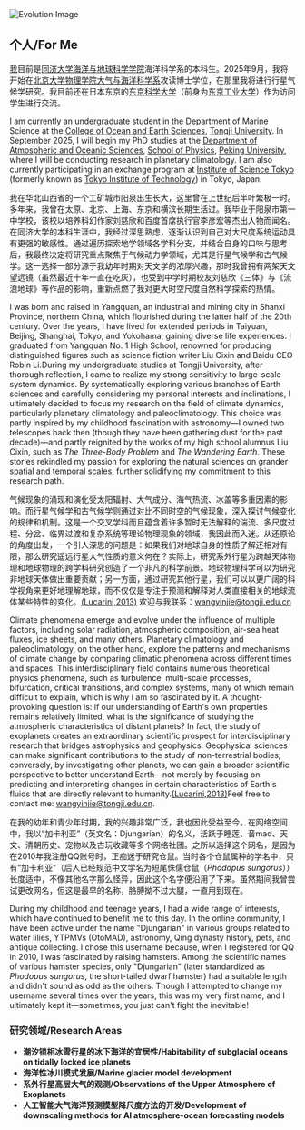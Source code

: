 


<img src="{{site.baseurl}}/evolution.jpg" alt="Evolution Image">

## 个人/For Me

[我](https://infoseeker.cn/CV)目前是[同济大学](https://www.tongji.edu.cn/)[海洋与地球科学学院](https://mgg.tongji.edu.cn/)海洋科学系的本科生。2025年9月，我将开始在[北京大学](https://www.pku.edu.cn/)[物理学院](https://www.phy.pku.edu.cn/)[大气与海洋科学系](https://www.atmos.pku.edu.cn/index.htm)攻读博士学位，在那里我将进行行星气候学研究。我目前还在日本东京的[东京科学大学](https://www.isct.ac.jp/en)（前身为[东京工业大学](https://www.titech.ac.jp/english)）作为访问学生进行交流。

I am currently an undergraduate student in the Department of Marine Science at the [College of Ocean and Earth Sciences](https://mgg.tongji.edu.cn/), [Tongji University](https://www.tongji.edu.cn/). In September 2025, I will begin my PhD studies at the [Department of Atmospheric and Oceanic Sciences](https://www.atmos.pku.edu.cn/index.htm), [School of Physics](https://www.phy.pku.edu.cn/), [Peking University](https://www.pku.edu.cn/), where I will be conducting research in planetary climatology. I am also currently participating in an exchange program at [Institute of Science Tokyo](https://www.isct.ac.jp/en) (formerly known as [Tokyo Institute of Technology](https://www.titech.ac.jp/english)) in Tokyo, Japan.

我在华北山西省的一个工矿城市阳泉出生长大，这里曾在上世纪后半叶繁极一时。多年来，我曾在太原、北京、上海、东京和横滨长期生活过。我毕业于阳泉市第一中学校，该校以培养科幻作家刘慈欣和百度首席执行官李彦宏等杰出人物而闻名。在同济大学的本科生涯中，我经过深思熟虑，逐渐认识到自己对大尺度系统运动具有更强的敏感性。通过遍历探索地学领域各学科分支，并结合自身的口味与思考后，我最终决定将研究重点聚焦于气候动力学领域，尤其是行星气候学和古气候学。这一选择一部分源于我幼年时期对天文学的浓厚兴趣，那时我曾拥有两架天文望远镜（虽然最近十年一直在吃灰），也受到中学时期校友刘慈欣《三体》与《流浪地球》等作品的影响，重新点燃了我对更大时空尺度自然科学探索的热情。

I was born and raised in Yangquan, an industrial and mining city in Shanxi Province, northern China, which flourished during the latter half of the 20th century. Over the years, I have lived for extended periods in Taiyuan, Beijing, Shanghai, Tokyo, and Yokohama, gaining diverse life experiences. I graduated from Yangquan No. 1 High School, renowned for producing distinguished figures such as science fiction writer Liu Cixin and Baidu CEO Robin Li.During my undergraduate studies at Tongji University, after thorough reflection, I came to realize my strong sensitivity to large-scale system dynamics. By systematically exploring various branches of Earth sciences and carefully considering my personal interests and inclinations, I ultimately decided to focus my research on the field of climate dynamics, particularly planetary climatology and paleoclimatology. This choice was partly inspired by my childhood fascination with astronomy—I owned two telescopes back then (though they have been gathering dust for the past decade)—and partly reignited by the works of my high school alumnus Liu Cixin, such as *The Three-Body Problem* and *The Wandering Earth*. These stories rekindled my passion for exploring the natural sciences on grander spatial and temporal scales, further solidifying my commitment to this research path.

气候现象的涌现和演化受太阳辐射、大气成分、海气热流、冰盖等多重因素的影响。而行星气候学和古气候学则通过对比不同时空的气候现象，深入探讨气候变化的规律和机制。这是一个交叉学科而且蕴含着许多暂时无法解释的湍流、多尺度过程、分岔、临界过渡和复杂系统等理论物理现象的领域，我因此而入迷。从还原论的角度出发，一个引人深思的问题是：如果我们对地球自身的性质了解还相对有限，那么研究遥远行星大气性质的意义何在？实际上，研究系外行星为跨越天体物理和地球物理的跨学科研究创造了一个非凡的科学前景。地球物理科学可以为研究非地球天体做出重要贡献；另一方面，通过研究其他行星，我们可以以更广阔的科学视角来更好地理解地球，而不仅仅是专注于预测和解释对人类直接相关的地球流体某些特性的变化。[(Lucarini,2013)](https://infoseeker.cn/docs/Lucarini2013/Lucarini2013) 欢迎与我联系：[wangyinjie@tongji.edu.cn](mailto:wangyinjie@tongji.edu.cn)

Climate phenomena emerge and evolve under the influence of multiple factors, including solar radiation, atmospheric composition, air-sea heat fluxes, ice sheets, and many others. Planetary climatology and paleoclimatology, on the other hand, explore the patterns and mechanisms of climate change by comparing climatic phenomena across different times and spaces. This interdisciplinary field contains numerous theoretical physics phenomena, such as turbulence, multi-scale processes, bifurcation, critical transitions, and complex systems, many of which remain difficult to explain, which is why I am so fascinated by it. A thought-provoking question is: if our understanding of Earth's own properties remains relatively limited, what is the significance of studying the atmospheric characteristics of distant planets? In fact, the study of exoplanets creates an extraordinary scientific prospect for interdisciplinary research that bridges astrophysics and geophysics. Geophysical sciences can make significant contributions to the study of non-terrestrial bodies; conversely, by investigating other planets, we can gain a broader scientific perspective to better understand Earth—not merely by focusing on predicting and interpreting changes in certain characteristics of Earth's fluids that are directly relevant to humanity.[(Lucarini,2013)](https://infoseeker.cn/docs/Lucarini2013/Lucarini2013)Feel free to contact me: [wangyinjie@tongji.edu.cn](mailto:wangyinjie@tongji.edu.cn).

在我的幼年和青少年时期，我的兴趣非常广泛，我也因此受益至今。在网络空间中，我以“加卡利亚”（英文名：Djungarian）的名义，活跃于睡莲、音mad、天文、清朝历史、宠物以及古玩收藏等多个网络社团。之所以选择这个网名，是因为在2010年我注册QQ账号时，正痴迷于研究仓鼠。当时各个仓鼠属种的学名中，只有“加卡利亚”（后人已经规范中文学名为短尾侏儒仓鼠（*Phodopus sungorus*））长度适中，不像其他名字那么怪异，因此这个名字便沿用了下来。虽然期间我曾尝试更改网名，但这是最早的名称，胳膊拗不过大腿，一直用到现在。

During my childhood and teenage years, I had a wide range of interests, which have continued to benefit me to this day. In the online community, I have been active under the name "Djungarian" in various groups related to water lilies, YTPMVs (OtoMAD), astronomy, Qing dynasty history, pets, and antique collecting. I chose this username because, when I registered for QQ in 2010, I was fascinated by raising hamsters. Among the scientific names of various hamster species, only "Djungarian" (later standardized as *Phodopus sungorus*, the short-tailed dwarf hamster) had a suitable length and didn't sound as odd as the others. Though I attempted to change my username several times over the years, this was my very first name, and I ultimately kept it—sometimes, you just can't fight the inevitable!

### 研究领域/Research Areas
- **潮汐锁相冰雪行星的冰下海洋的宜居性/Habitability of subglacial oceans on tidally locked ice planets**
- **海洋性冰川模式发展/Marine glacier model development**
- **系外行星高层大气的观测/Observations of the Upper Atmosphere of Exoplanets**
- **人工智能大气海洋预测模型降尺度方法的开发/Development of downscaling methods for AI atmosphere-ocean forecasting models**